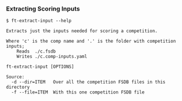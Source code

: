 ### Extracting Scoring Inputs

    $ ft-extract-input --help

    Extracts just the inputs needed for scoring a competition.

    Where 'c' is the comp name and '.' is the folder with competition inputs;
        Reads  ./c.fsdb
        Writes ./c.comp-inputs.yaml 

    ft-extract-input [OPTIONS]

    Source:
      -d --dir=ITEM   Over all the competition FSDB files in this directory
      -f --file=ITEM  With this one competition FSDB file
